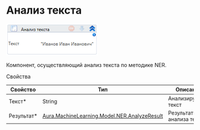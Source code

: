 # Анализ текста

![](<../../../.gitbook/assets/image (7).png>)

Компонент, осуществляющий анализ текста по методике NER.

Свойства

| Свойство    | Тип                                                                                                  | Описание                  |
| ----------- | ---------------------------------------------------------------------------------------------------- | ------------------------- |
| Текст\*     | String                                                                                               | Анализируемый текст       |
| Результат\* | [Aura.MachineLearning.Model.NER.AnalyzeResult](../els\_machine\_learning/datatypes/analyzeresult.md) | Результаты анализа текста |
